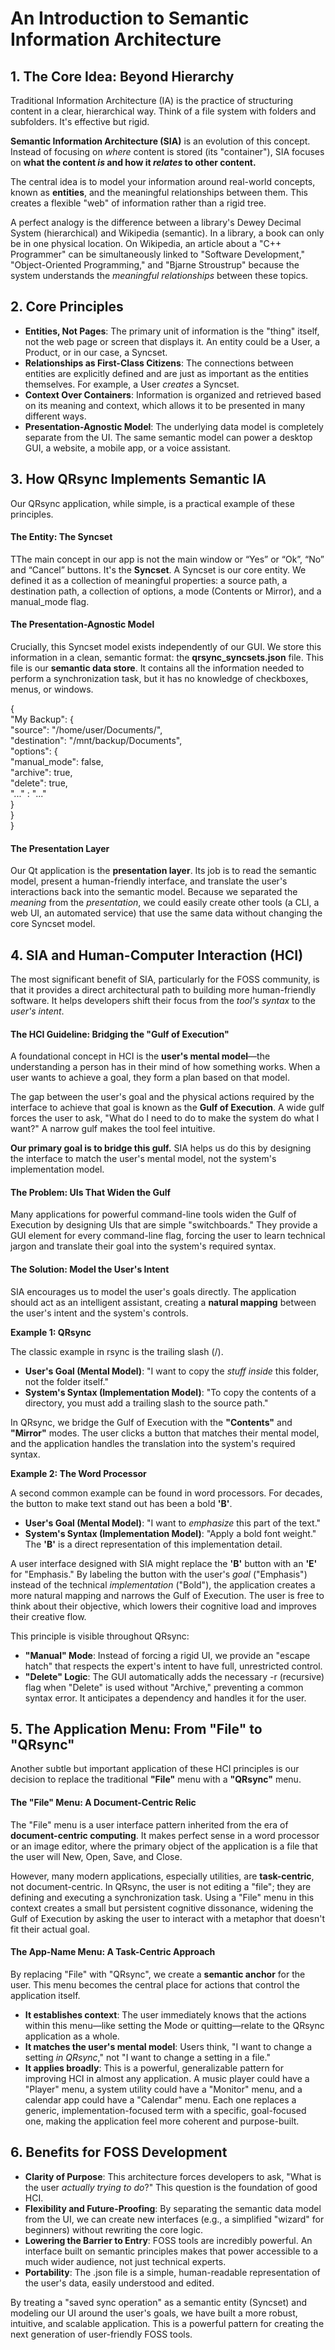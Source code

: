 # **An Introduction to Semantic Information Architecture**

## **1\. The Core Idea: Beyond Hierarchy**

Traditional Information Architecture (IA) is the practice of structuring content in a clear, hierarchical way. Think of a file system with folders and subfolders. It's effective but rigid.

**Semantic Information Architecture (SIA)** is an evolution of this concept. Instead of focusing on *where* content is stored (its "container"), SIA focuses on **what the content *is* and how it *relates* to other content.**

The central idea is to model your information around real-world concepts, known as **entities**, and the meaningful relationships between them. This creates a flexible "web" of information rather than a rigid tree.

A perfect analogy is the difference between a library's Dewey Decimal System (hierarchical) and Wikipedia (semantic). In a library, a book can only be in one physical location. On Wikipedia, an article about a "C++ Programmer" can be simultaneously linked to "Software Development," "Object-Oriented Programming," and "Bjarne Stroustrup" because the system understands the *meaningful relationships* between these topics.

## **2\. Core Principles**

* **Entities, Not Pages**: The primary unit of information is the "thing" itself, not the web page or screen that displays it. An entity could be a User, a Product, or in our case, a Syncset.  
* **Relationships as First-Class Citizens**: The connections between entities are explicitly defined and are just as important as the entities themselves. For example, a User *creates* a Syncset.  
* **Context Over Containers**: Information is organized and retrieved based on its meaning and context, which allows it to be presented in many different ways.  
* **Presentation-Agnostic Model**: The underlying data model is completely separate from the UI. The same semantic model can power a desktop GUI, a website, a mobile app, or a voice assistant.

## **3\. How QRsync Implements Semantic IA**

Our QRsync application, while simple, is a practical example of these principles.

#### **The Entity: The Syncset**

TThe main concept in our app is not the main window or “Yes” or “Ok”, “No” and “Cancel” buttons. It's the **Syncset**. A Syncset is our core entity. We defined it as a collection of meaningful properties: a source path, a destination path, a collection of options, a mode (Contents or Mirror), and a manual\_mode flag.

#### **The Presentation-Agnostic Model**

Crucially, this Syncset model exists independently of our GUI. We store this information in a clean, semantic format: the **qrsync\_syncsets.json** file. This file is our **semantic data store**. It contains all the information needed to perform a synchronization task, but it has no knowledge of checkboxes, menus, or windows.

{  
  "My Backup": {  
    "source": "/home/user/Documents/",  
    "destination": "/mnt/backup/Documents",  
    "options": {  
      "manual\_mode": false,  
      "archive": true,  
      "delete": true,  
      "..." : "..."  
    }  
  }  
}

#### **The Presentation Layer**

Our Qt application is the **presentation layer**. Its job is to read the semantic model, present a human-friendly interface, and translate the user's interactions back into the semantic model. Because we separated the *meaning* from the *presentation*, we could easily create other tools (a CLI, a web UI, an automated service) that use the same data without changing the core Syncset model.

## **4\. SIA and Human-Computer Interaction (HCI)**

The most significant benefit of SIA, particularly for the FOSS community, is that it provides a direct architectural path to building more human-friendly software. It helps developers shift their focus from the *tool's syntax* to the *user's intent*.

#### **The HCI Guideline: Bridging the "Gulf of Execution"**

A foundational concept in HCI is the **user's mental model**—the understanding a person has in their mind of how something works. When a user wants to achieve a goal, they form a plan based on that model.

The gap between the user's goal and the physical actions required by the interface to achieve that goal is known as the **Gulf of Execution**. A wide gulf forces the user to ask, "What do I need to do to make the system do what I want?" A narrow gulf makes the tool feel intuitive.

**Our primary goal is to bridge this gulf.** SIA helps us do this by designing the interface to match the user's mental model, not the system's implementation model.

#### **The Problem: UIs That Widen the Gulf**

Many applications for powerful command-line tools widen the Gulf of Execution by designing UIs that are simple "switchboards." They provide a GUI element for every command-line flag, forcing the user to learn technical jargon and translate their goal into the system's required syntax.

#### **The Solution: Model the User's Intent**

SIA encourages us to model the user's goals directly. The application should act as an intelligent assistant, creating a **natural mapping** between the user's intent and the system's controls.

**Example 1: QRsync**

The classic example in rsync is the trailing slash (/).

* **User's Goal (Mental Model)**: "I want to copy the *stuff inside* this folder, not the folder itself."  
* **System's Syntax (Implementation Model)**: "To copy the contents of a directory, you must add a trailing slash to the source path."

In QRsync, we bridge the Gulf of Execution with the **"Contents"** and **"Mirror"** modes. The user clicks a button that matches their mental model, and the application handles the translation into the system's required syntax.

**Example 2: The Word Processor**

A second common example can be found in word processors. For decades, the button to make text stand out has been a bold **'B'**.

* **User's Goal (Mental Model)**: "I want to *emphasize* this part of the text."  
* **System's Syntax (Implementation Model)**: "Apply a bold font weight." The **'B'** is a direct representation of this implementation detail.

A user interface designed with SIA might replace the **'B'** button with an **'E'** for "Emphasis." By labeling the button with the user's *goal* ("Emphasis") instead of the technical *implementation* ("Bold"), the application creates a more natural mapping and narrows the Gulf of Execution. The user is free to think about their objective, which lowers their cognitive load and improves their creative flow.

This principle is visible throughout QRsync:

* **"Manual" Mode**: Instead of forcing a rigid UI, we provide an "escape hatch" that respects the expert's intent to have full, unrestricted control.  
* **"Delete" Logic**: The GUI automatically adds the necessary \-r (recursive) flag when "Delete" is used without "Archive," preventing a common syntax error. It anticipates a dependency and handles it for the user.

## **5\. The Application Menu: From "File" to "QRsync"**

Another subtle but important application of these HCI principles is our decision to replace the traditional **"File"** menu with a **"QRsync"** menu.

#### **The "File" Menu: A Document-Centric Relic**

The "File" menu is a user interface pattern inherited from the era of **document-centric computing**. It makes perfect sense in a word processor or an image editor, where the primary object of the application is a file that the user will New, Open, Save, and Close.

However, many modern applications, especially utilities, are **task-centric**, not document-centric. In QRsync, the user is not editing a "file"; they are defining and executing a synchronization task. Using a "File" menu in this context creates a small but persistent cognitive dissonance, widening the Gulf of Execution by asking the user to interact with a metaphor that doesn't fit their actual goal.

#### **The App-Name Menu: A Task-Centric Approach**

By replacing "File" with "QRsync", we create a **semantic anchor** for the user. This menu becomes the central place for actions that control the application itself.

* **It establishes context**: The user immediately knows that the actions within this menu—like setting the Mode or quitting—relate to the QRsync application as a whole.  
* **It matches the user's mental model**: Users think, "I want to change a setting *in QRsync*," not "I want to change a setting in a file."  
* **It applies broadly**: This is a powerful, generalizable pattern for improving HCI in almost any application. A music player could have a "Player" menu, a system utility could have a "Monitor" menu, and a calendar app could have a "Calendar" menu. Each one replaces a generic, implementation-focused term with a specific, goal-focused one, making the application feel more coherent and purpose-built.

## **6\. Benefits for FOSS Development**

* **Clarity of Purpose**: This architecture forces developers to ask, "What is the user *actually trying to do*?" This question is the foundation of good HCI.  
* **Flexibility and Future-Proofing**: By separating the semantic data model from the UI, we can create new interfaces (e.g., a simplified "wizard" for beginners) without rewriting the core logic.  
* **Lowering the Barrier to Entry**: FOSS tools are incredibly powerful. An interface built on semantic principles makes that power accessible to a much wider audience, not just technical experts.  
* **Portability**: The .json file is a simple, human-readable representation of the user's data, easily understood and edited.

By treating a "saved sync operation" as a semantic entity (Syncset) and modeling our UI around the user's goals, we have built a more robust, intuitive, and scalable application. This is a powerful pattern for creating the next generation of user-friendly FOSS tools.